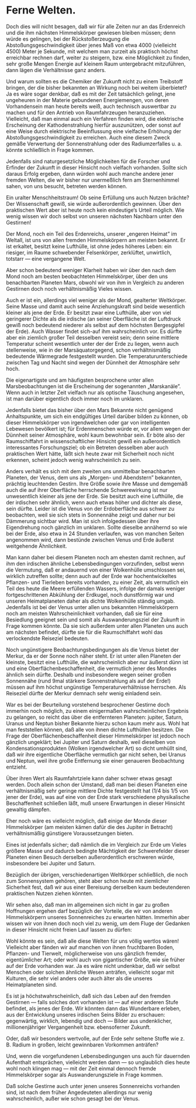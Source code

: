 Ferne Welten.
=============

Doch dies will nicht besagen, daß wir für alle Zeiten nur
an das Erdenreich und die ihm nächsten Himmelskörper gewiesen
bleiben müssen; denn würde es gelingen, bei der Rückstoßerzeugung
die Abstoßungsgeschwindigkeit über jenes Maß von etwa
4000 (vielleicht 4500) Meter je Sekunde, mit welchem man zurzeit
als praktisch höchst erreichbar rechnen darf, weiter zu steigern,
bzw. eine Möglichkeit zu finden, sehr große Mengen Energie
auf kleinem Raum untergebracht mitzuführen, dann lägen
die Verhältnisse ganz anders.

Und warum sollten es die Chemiker der Zukunft nicht zu
einem Treibstoff bringen, der die bisher bekannten an Wirkung
noch bei weitem überbietet? Ja es wäre sogar denkbar, daß es
mit der Zeit tatsächlich gelingt, jene ungeheuren in der Materie
gebundenen Energiemengen, von deren Vorhandensein man heute
bereits weiß, auch technisch auswertbar zu machen und für den
Antrieb von Raumfahrzeugen heranzuziehen. Vielleicht, daß man
einmal auch ein Verfahren finden wird, die elektrische Erscheinung
der Kathodenstrahlung hierfür auszunützen, oder sonst auf
eine Weise durch elektrische Beeinflussung eine vielfache Erhöhung
der Abstoßungsgeschwindigkeit zu erreichen. Auch eine diesem
Zweck gemäße Verwertung der Sonnenstrahlung oder des Radiumzerfalles
u. a. könnte schließlich in Frage kommen.

Jedenfalls sind naturgesetzliche Möglichkeiten für die Forscher
und Erfinder der Zukunft in dieser Hinsicht noch vielfach vorhanden.
Sollte sich daraus Erfolg ergeben, dann würden wohl
auch manche andere jener fremden Welten, die wir bisher nur
unermeßlich fern am Sternenhimmel sahen, von uns besucht,
betreten werden können.

Ein uralter Menschheitstraum! Ob seine Erfüllung uns auch
Nutzen brächte? Der Wissenschaft gewiß, sie würde außerordentlich
gewinnen. Über den praktischen Wert aber ist heute
noch kein eindeutige‘s Urteil möglich. Wie wenig wissen wir
doch selbst von unseren nächsten Nachbarn unter den Gestirnen!

Der Mond, noch ein Teil des Erdenreichs, unserer „engeren
Heimat” im Weltall, ist uns von allen fremden Himmelskörpern
am meisten bekannt. Er ist erkaltet, besitzt keine Lufthülle, ist ohne
jedes höheres Leben: ein riesiger, im Raume schwebender Felsenkörper,
zerklüftet, unwirtlich, totstarr — eine vergangene Welt.

Aber schon bedeutend weniger Klarheit haben wir über den
nach dem Mond noch am besten beobachteten Himmelskörper,
über den uns benachbarten Planeten Mars, obwohl wir von ihm
in Vergleich zu anderen Gestirnen doch noch verhältnismäßig
Vieles wissen.

Auch er ist ein, allerdings viel weniger als der Mond, gealterter
Weltkörper. Seine Masse und damit auch seine Anziehungskraft
sind beide wesentlich kleiner als jene der Erde. Er besitzt zwar
eine Lufthülle, aber von viel geringerer Dichte als die irdische
(an seiner Oberfläche ist der Luftdruck gewiß noch bedeutend
niederer als selbst auf dem höchsten Bergesgipfel der Erde). Auch
Wasser findet sich-auf ihm wahrscheinlich vor. Es dürfte aber
ein ziemlich großer Teil desselben vereist sein; denn seine mittlere
Temperatur scheint wesentlich unter der der Erde zu liegen,
wenn auch stellenweise, wie in der Marsäquatorgegend, schon
verhältnismäßig bedeutende Wärmegrade festgestellt wurden. Die
Temperaturunterschiede zwischen Tag und Nacht sind wegen der
Dünnheit der Atmosphäre sehr hoch.

Die eigenartigste und am häufigsten besprochene unter allen
Marsbeobachtungen ist die Erscheinung der sogenannten „Marskanäle”.
Wenn auch in letzter Zeit vielfach nur als optische Täuschung
angesehen, ist man darüber eigentlich doch immer noch im
unklaren.

Jedenfalls bietet das bisher über den Mars Bekannte nicht genügend
Anhaltspunkte, um sich ein endgültiges Urteil darüber
bilden zu können, ob dieser Himmelskörper von irgendwelchen
oder gar von intelligenten Lebewesen bevölkert ist; für Erdenmenschen
würde er, vor allem wegen der Dünnheit seiner Atmosphäre,
wohl kaum bewohnbar sein. Er böte also der Raumschiffahrt
in wissenschaftlicher Hinsicht gewiß ein außerordentlich
interessantes Forschungsziel; ob ein Betreten desselben
aber auch praktischen Wert hätte, läßt sich heute zwar mit
Sicherheit noch nicht erkennen, scheint jedoch wenig wahrscheinlich zu sein.

Anders verhält es sich mit dem zweiten uns unmittelbar benachbarten
Planeten, der Venus, dem uns als „Morgen- und
Abendstern” bekannten, prächtig leuchtenden Gestirn. Ihre
Größe sowie ihre Masse und demgemäß auch die auf ihrer Oberfläche
herrschende Schwerewirkung ist nur unwesentlich kleiner
als jene der Erde. Sie besitzt auch eine Lufthülle, die der irdischen
sehr ähnlich, wenn auch etwas höher und dichter als diese,
sein dürfte. Leider ist die Venus von der Erdoberfläche aus
schwer zu beobachten, weil sie sich stets in Sonnennähe zeigt
und daher nur bei Dämmerung sichtbar wird. Man ist sich infolgedessen
über ihre Eigendrehung noch gänzlich im unklaren. Sollte
dieselbe annähernd so wie bei der Erde, also etwa in 24 Stunden
verlaufen, was von manchen Seiten angenommen wird, dann bestünde
zwischen Venus und Erde äußerst weitgehende Ähnlichkeit.

Man kann daher bei diesem Planeten noch am ehesten damit
rechnen, auf ihm den irdischen ähnliche Lebensbedingungen vorzufinden,
selbst wenn die Vermutung, daß er andauernd von einer
Wolkenhülle umschlossen sei, wirklich zutreffen sollte; denn auch
auf der Erde war hochentwickeltes Pflanzen- und Tierleben bereits
vorhanden, zu einer Zeit, als vermutlich ein Teil des heute
die Meere erfüllenden Wassers, infolge der damals weniger fortgeschrittenen
Abkühlung der Erdkugel, noch dunstförmig war
und unseren Heimatplaneten daher als dichte Wolkenhülle ständig
umgab. Jedenfalls ist bei der Venus unter allen uns bekannten
Himmelskörpern noch am meisten Wahrscheinlichkeit
vorhanden, daß sie für eine Besiedlung geeignet sein und somit
als Auswanderungsziel der Zukunft in Frage kommen könnte.
Da sie sich außerdem unter allen Planeten uns auch am nächsten
befindet, dürfte sie für die Raumschiffahrt wohl das verlockendste
Reiseziel bedeuten.

Noch ungünstigere Beobachtungsbedingungen als die Venus
bietet der Merkur, da er der Sonne noch näher steht. Er ist
unter allen Planeten der kleinste, besitzt eine Lufthülle, die wahrscheinlich
aber nur äußerst dünn ist und eine Oberflächenbeschaffenheit,
die vermutlich jener des Mondes ähnlich sein dürfte.
Deshalb und insbesondere wegen seiner großen Sonnennähe (rund
9mal stärkere Sonnenstrahlung als auf der Erde!) müssen auf
ihm höchst ungünstige Temperaturverhältnisse herrschen. Als
Reiseziel dürfte der Merkur demnach sehr wenig einladend sein.

War es bei der Beurteilung vorstehend besprochener Gestirne
doch immerhin noch möglich, zu einem einigermaßen wahrscheinlichen
Ergebnis zu gelangen, so reicht das über die entfernteren
Planeten: jupiter, Saturn, Uranus und Neptun bisher Bekannte
hierzu schon kaum mehr aus. Wohl hat man feststellen
können, daß alle von ihnen dichte Lufthüllen besitzen. Die
Frage der Oberflächenbeschaffenheit dieser Himmelskörper ist
jedoch noch gänzlich ungeklärt; bei Jupiter und Saturn deshalb,
weil dieselben von Kondensationsprodukten (Wolken irgendwelcher
Art) so dicht umhüllt sind, daß wir ihre eigentliche Oberfläche
vermutlich gar nicht sehen, bei Uranus und Neptun, weil
ihre große Entfernung sie einer genaueren Beobachtung entzieht.

Über ihren Wert als Raumfahrtziele kann daher schwer etwas
gesagt werden. Doch allein schon der Umstand, daß man bei
diesen Planeten eine verhältnismäßig sehr geringe mittlere Dichte
festgestellt hat (1/4 bis 1/5 von jener der Erde), was auf eine von
der Erde stark verschiedene physikalische Beschaffenheit schließen
läßt, muß unsere Erwartungen in dieser Hinsicht gewaltig dämpfen.

Eher noch wäre es vielleicht möglich, daß einige der Monde
dieser Himmelskörper (am meisten kämen dafür die des Jupiter
in Betracht) verhältnismäßig günstigere Voraussetzungen bieten.

Eines ist jedenfalls sicher; daß nämlich die im Vergleich zur
Erde um Vieles größere Masse und dadurch bedingte Mächtigkeit
der Schwerefelder dieser Planeten einen Besuch derselben
außerordentlich erschweren würde, insbesondere bei Jupiter und
Saturn.

Bezüglich der übrigen, verschiedenartigen Weltkörper schließlich,
die noch zum Sonnensystem gehören, steht aber schon heute
mit ziemlicher Sicherheit fest, daß wir aus einer Bereisung derselben
kaum bedeutenderen praktischen Nutzen ziehen könnten.

Wir sehen also, daß man im allgemeinen sich nicht in gar zu
großen Hoffnungen ergehen darf bezüglich der Vorteile, die wir
von anderen Himmelskörpern unseres Sonnenreiches zu erwarten
hätten. Immerhin aber wissen wir von ihnen doch noch viel
zu wenig, um dem Fluge der Gedanken in dieser Hinsicht nicht
freien Lauf lassen zu dürfen:

Wohl könnte es sein, daß alle diese Welten für uns völlig
wertlos wären! Vielleicht aber fänden wir auf manchen von
ihnen fruchtbaren Boden, Pflanzen- und Tierwelt, möglicherweise
von uns gänzlich fremder, eigentümlicher Art; oder wohl
auch von gigantischer Größe, wie sie früher auf der Erde vorhanden
war. Ja es wäre nicht undenkbar, daß wir selbst Menschen
oder solchen ähnliche Wesen anträfen, vielleicht sogar mit
Kulturen, die sehr viel anders oder auch älter als die unseres
Heimatplaneten sind.

Es ist ja höchstwahrscheinlich, daß sich das Leben auf den
fremden Gestirnen — falls solches dort vorhanden ist — auf
einer anderen Stufe befindet, als jenes der Erde. Wir könnten
dann das Wunderbare erleben, aus der Entwicklung unseres irdischen
Seins Bilder zu erschauen: gegenwärtig, wirklich, lebendig
und doch — Bilder aus undenklicher, millionenjähriger Vergangenheit
bzw. ebensoferner Zukunft.

Oder, daß wir besonders wertvolle, auf der Erde sehr seltene
Stoffe wie z. B. Radium in großen, leicht gewinnbaren Vorkommen anträfen?

Und, wenn die vorgefundenen Lebensbedingungen uns auch für
dauernden Aufenthalt entsprächen, vielleicht werden dann —
so unglaublich dies heute wohl noch klingen mag — mit der
Zeit einmal dennoch fremde Himmelskörper sogar als Auswanderungsziele in Frage kommen.

Daß solche Gestirne auch unter jenen unseres Sonnenreichs
vorhanden sind, ist nach dem früher Angedeuteten allerdings
nur wenig wahrscheinlich, außer wie schon gesagt bei der Venus.

